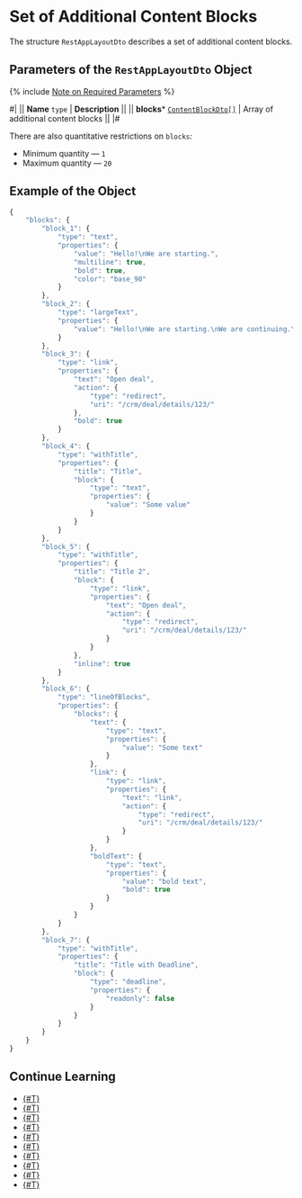# Set of Additional Content Blocks

The structure `RestAppLayoutDto` describes a set of additional content blocks.

## Parameters of the `RestAppLayoutDto` Object

{% include [Note on Required Parameters](../../../../../../_includes/required.md) %}

#|
|| **Name**
`type` | **Description** ||
|| **blocks***
[`ContentBlockDto[]`](./content-block.md) | Array of additional content blocks ||
|#

There are also quantitative restrictions on `blocks`:
- Minimum quantity — `1`
- Maximum quantity — `20`

## Example of the Object

```js
{
    "blocks": {
        "block_1": {
            "type": "text",
            "properties": {
                "value": "Hello!\nWe are starting.",
                "multiline": true,
                "bold": true,
                "color": "base_90"
            }
        },
        "block_2": {
            "type": "largeText",
            "properties": {
                "value": "Hello!\nWe are starting.\nWe are continuing.\nWe are still working on this.\nWe are continuing.\nWe are close to the result.\nGoodbye."
            }
        },
        "block_3": {
            "type": "link",
            "properties": {
                "text": "Open deal",
                "action": {
                    "type": "redirect",
                    "uri": "/crm/deal/details/123/"
                },
                "bold": true
            }
        },
        "block_4": {
            "type": "withTitle",
            "properties": {
                "title": "Title",
                "block": {
                    "type": "text",
                    "properties": {
                        "value": "Some value"
                    }
                }
            }
        },
        "block_5": {
            "type": "withTitle",
            "properties": {
                "title": "Title 2",
                "block": {
                    "type": "link",
                    "properties": {
                        "text": "Open deal",
                        "action": {
                            "type": "redirect",
                            "uri": "/crm/deal/details/123/"
                        }
                    }
                },
                "inline": true
            }
        },
        "block_6": {
            "type": "lineOfBlocks",
            "properties": {
                "blocks": {
                    "text": {
                        "type": "text",
                        "properties": {
                            "value": "Some text"
                        }
                    },
                    "link": {
                        "type": "link",
                        "properties": {
                            "text": "link",
                            "action": {
                                "type": "redirect",
                                "uri": "/crm/deal/details/123/"
                            }
                        }
                    },
                    "boldText": {
                        "type": "text",
                        "properties": {
                            "value": "bold text",
                            "bold": true
                        }
                    }
                }
            }
        },
        "block_7": {
            "type": "withTitle",
            "properties": {
                "title": "Title with Deadline",
                "block": {
                    "type": "deadline",
                    "properties": {
                        "readonly": false
                    }
                }
            }
        }
    }
}
```

## Continue Learning

- [{#T}](./layout.md)
- [{#T}](./icon.md)
- [{#T}](./header.md)
- [{#T}](./body.md)
- [{#T}](./content-block.md)
- [{#T}](./footer.md)
- [{#T}](./menu-item.md)
- [{#T}](./action.md)
- [{#T}](./field-types.md)
- [{#T}](./examples.md)
